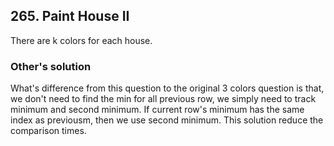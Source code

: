 ## 265. Paint House II
There are k colors for each house.

### Other's solution
What's difference from this question to the original 3 colors question is that, we don't need to find the min for all previous row, we simply need to track minimum and second minimum. If current row's minimum has the same index as previousm, then we use second minimum. This solution reduce the comparison times.
